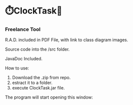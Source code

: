 # ⏱️ClockTask📝
### Freelance Tool

R.A.D. included in PDF File, with link to class diagram images.

Source code into the /src folder.

JavaDoc Included.



How to use:

1) Download the .zip from repo.
2) estract it to a folder.
3) execute ClockTask.jar file.

The program will start opening this window:
